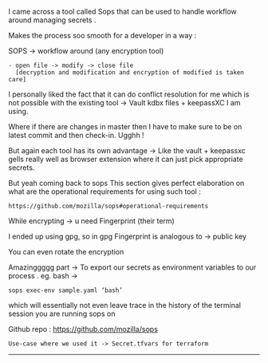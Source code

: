 I came across a tool called Sops that can be used to handle workflow around managing secrets .

Makes the process soo smooth for a developer in a way :

SOPS -> workflow around (any encryption tool)
    
    - open file -> modify -> close file
      [decryption and modification and encryption of modified is taken care]

I personally liked the fact that it can do conflict resolution for me which is not possible with the existing tool -> Vault kdbx files + keepassXC I am using.

Where if there are changes in master then I have to make sure to be on latest commit and then check-in. Ugghh ! 

But again each tool has its own advantage -> Like the vault + keepassxc gells really well as browser extension where it can just pick appropriate secrets.

But yeah coming back to sops
This section gives perfect elaboration on what are the operational requirements for using such tool :

    https://github.com/mozilla/sops#operational-requirements

While encrypting -> u need Fingerprint (their term) 

I ended up using gpg, so in gpg
Fingerprint is analogous to -> public key

You can even rotate the encryption

Amazinggggg part ->
To export our secrets as environment variables to our process . eg. bash ->
    
    sops exec-env sample.yaml ‘bash’
which will essentially not even leave trace in the history of the terminal session you are running sops on

Github repo : https://github.com/mozilla/sops

    Use-case where we used it -> Secret.tfvars for terraform



-------------------

